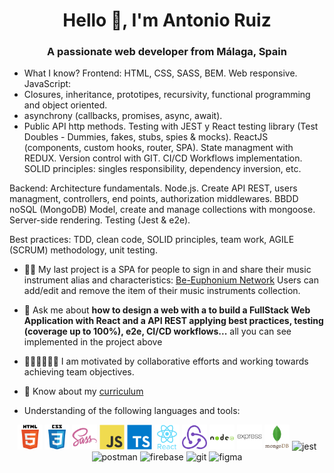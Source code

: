 <h1 align="center">Hello 👋, I'm Antonio Ruiz</h1>
<h3 align="center">A passionate web developer from Málaga, Spain</h3>

- What I know?
Frontend:
HTML, CSS, SASS, BEM. Web responsive.
JavaScript: 
- Closures, inheritance, prototipes, recursivity, functional programming and object oriented.
- asynchrony (callbacks, promises, async, await). 
- Public API http methods.
Testing with JEST y React testing library (Test Doubles - Dummies, fakes, stubs, spies & mocks).
ReactJS (components, custom hooks, router, SPA). State managment with REDUX.
Version control with GIT.
CI/CD Workflows implementation.
SOLID principles: singles responsibility, dependency inversion, etc.

Backend:
Architecture fundamentals. 
Node.js. Create API REST, users managment, controllers, end points, authorization middlewares.
BBDD noSQL (MongoDB) Model, create and manage collections with mongoose.
Server-side rendering.
Testing (Jest & e2e).

Best practices: TDD, clean code, SOLID principles, team work, AGILE (SCRUM) methodology, unit testing.

- 👨‍💻 My last project is a SPA for people to sign in and share their music instrument alias and characteristics: [Be-Euphonium Network](https://beeuphonium.netlify.app/) Users can add/edit and remove the item of their music instruments collection.

- 💬 Ask me about **how to design a web with a to build a FullStack Web Application with React and a API REST applying best practices, testing (coverage up to 100%), e2e, CI/CD workflows...** all you can see implemented in the project above

- 👩🏻‍💻👨🏻‍💻 I am motivated by collaborative efforts and working towards achieving team objectives.

- 📄 Know about my [curriculum](https://www.linkedin.com/in/antoniojesusruizgarcia)

- Understanding of the following languages and tools:

<p align="center">  
  <img src="https://raw.githubusercontent.com/devicons/devicon/master/icons/html5/html5-original-wordmark.svg" alt="html5" width="40" height="40"/>
  <img src="https://raw.githubusercontent.com/devicons/devicon/master/icons/css3/css3-original-wordmark.svg" alt="css3" width="40" height="40"/>
  <img src="https://raw.githubusercontent.com/devicons/devicon/master/icons/sass/sass-original.svg" alt="sass" width="40" height="40"/>
  <img src="https://raw.githubusercontent.com/devicons/devicon/master/icons/javascript/javascript-original.svg" alt="javascript" width="40" height="40"/> 
  <img src="https://raw.githubusercontent.com/devicons/devicon/master/icons/typescript/typescript-original.svg" alt="typescript" width="40" height="40"/>
  <img src="https://raw.githubusercontent.com/devicons/devicon/master/icons/react/react-original-wordmark.svg" alt="react" width="40" height="40"/>  
  <img src="https://raw.githubusercontent.com/devicons/devicon/master/icons/redux/redux-original.svg" alt="redux" width="40" height="40"/> 
  <img src="https://raw.githubusercontent.com/devicons/devicon/master/icons/nodejs/nodejs-original-wordmark.svg" alt="nodejs" width="40" height="40"/>
  <img src="https://raw.githubusercontent.com/devicons/devicon/master/icons/express/express-original-wordmark.svg" alt="express" width="40" height="40"/> 
  <img src="https://raw.githubusercontent.com/devicons/devicon/master/icons/mongodb/mongodb-original-wordmark.svg" alt="mongodb" width="40" height="40"/>
  <img src="https://www.vectorlogo.zone/logos/jestjsio/jestjsio-icon.svg" alt="jest" width="40" height="40"/>
  <img src="https://www.vectorlogo.zone/logos/getpostman/getpostman-icon.svg" alt="postman" width="40" height="40"/>
  <img src="https://www.vectorlogo.zone/logos/firebase/firebase-icon.svg" alt="firebase" width="40" height="40"/>
  <img src="https://www.vectorlogo.zone/logos/git-scm/git-scm-icon.svg" alt="git" width="40" height="40"/>
  <img src="https://www.vectorlogo.zone/logos/figma/figma-icon.svg" alt="figma" width="40" height="40"/>
  </p>
